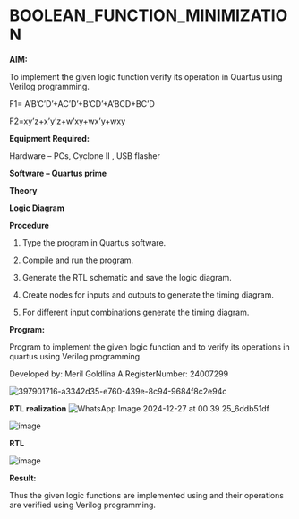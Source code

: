 # BOOLEAN_FUNCTION_MINIMIZATION

**AIM:**

To implement the given logic function verify its operation in Quartus using Verilog programming.

F1= A’B’C’D’+AC’D’+B’CD’+A’BCD+BC’D 

F2=xy’z+x’y’z+w’xy+wx’y+wxy

**Equipment Required:**

Hardware – PCs, Cyclone II , USB flasher

**Software – Quartus prime**

**Theory**

**Logic Diagram**

**Procedure**

1.	Type the program in Quartus software.

2.	Compile and run the program.

3.	Generate the RTL schematic and save the logic diagram.

4.	Create nodes for inputs and outputs to generate the timing diagram.

5.	For different input combinations generate the timing diagram.


**Program:**

Program to implement the given logic function and to verify its operations in quartus using Verilog programming. 

Developed by: Meril Goldlina A RegisterNumber: 24007299

![397901716-a3342d35-e760-439e-8c94-9684f8c2e94c](https://github.com/user-attachments/assets/149226db-acf7-47ad-9eed-92146213ef3b)

**RTL realization**
![WhatsApp Image 2024-12-27 at 00 39 25_6ddb51df](https://github.com/user-attachments/assets/69326e5e-3a89-4821-91fc-b4cb642ab137)

![image](https://github.com/user-attachments/assets/2b96023b-655a-476e-a88a-f7eba15a9bff)

**RTL**

![image](https://github.com/user-attachments/assets/f9a2fdda-ec2d-4d25-8438-92b701819bc8)

**Result:**

Thus the given logic functions are implemented using and their operations are verified using Verilog programming.

